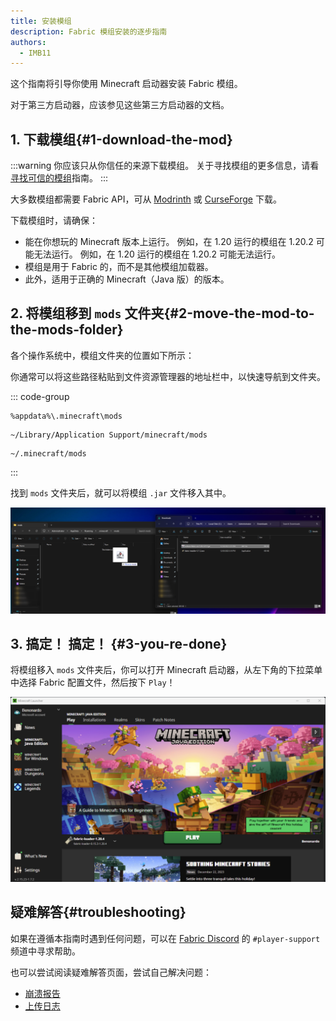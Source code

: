 ```yaml
---
title: 安装模组
description: Fabric 模组安装的逐步指南
authors:
  - IMB11
---
```


这个指南将引导你使用 Minecraft 启动器安装 Fabric 模组。

对于第三方启动器，应该参见这些第三方启动器的文档。

## 1. 下载模组{#1-download-the-mod}

:::warning
你应该只从你信任的来源下载模组。 关于寻找模组的更多信息，请看[寻找可信的模组](./finding-mods)指南。
:::

大多数模组都需要 Fabric API，可从 [Modrinth](https://modrinth.com/mod/fabric-api) 或 [CurseForge](https://curseforge.com/minecraft/mc-mods/fabric-api) 下载。

下载模组时，请确保：

- 能在你想玩的 Minecraft 版本上运行。 例如，在 1.20 运行的模组在 1.20.2 可能无法运行。 例如，在 1.20 运行的模组在 1.20.2 可能无法运行。
- 模组是用于 Fabric 的，而不是其他模组加载器。
- 此外，适用于正确的 Minecraft（Java 版）的版本。

## 2. 将模组移到 `mods` 文件夹{#2-move-the-mod-to-the-mods-folder}

各个操作系统中，模组文件夹的位置如下所示：

你通常可以将这些路径粘贴到文件资源管理器的地址栏中，以快速导航到文件夹。

::: code-group

```:no-line-numbers [Windows]
%appdata%\.minecraft\mods
```

```:no-line-numbers [macOS]
~/Library/Application Support/minecraft/mods
```

```:no-line-numbers [Linux]
~/.minecraft/mods
```

:::

找到 `mods` 文件夹后，就可以将模组 `.jar` 文件移入其中。

![已在模组文件夹中安装模组](/assets/players/installing-mods.png)

## 3. 搞定！ 搞定！ {#3-you-re-done}

将模组移入 `mods` 文件夹后，你可以打开 Minecraft 启动器，从左下角的下拉菜单中选择 Fabric 配置文件，然后按下 `Play`！

![选择了 Fabric 配置的官方启动器](/assets/players/installing-fabric/launcher-screen.png)

## 疑难解答{#troubleshooting}

如果在遵循本指南时遇到任何问题，可以在 [Fabric Discord](https://discord.gg/v6v4pMv) 的 `#player-support` 频道中寻求帮助。

也可以尝试阅读疑难解答页面，尝试自己解决问题：

- [崩溃报告](./troubleshooting/crash-reports)
- [上传日志](./troubleshooting/uploading-logs)
